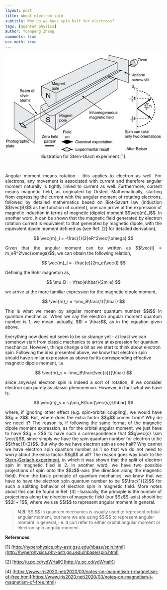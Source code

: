 ```yaml
---
layout: post
title: About electron spin
subtitle: Why do we have spin half for electrons?
tags: [quantum physics]
author: Yuanpeng Zhang
comments: true
use_math: true
---
```


<p align='center'>
<img src="/assets/img/posts/stern_glach.png"
   style="border:none;"
   alt="sg"
   title="sg" />
<br />
Illustration for Stern-Glach experiment [1].
</p>

<br />

<p style='text-align: justify'>
Angular moment means rotation - this applies to electron as well. For electrons, any movement is associated with current and therefore angular moment naturally is tightly linked to current as well. Furthermore, current means magnetic field, as originated by Orsted. Mathematically, starting from expressing the current with the angular moment of rotating electrons, followed by detailed mathematics based on Biot-Savart law (induction $$\vec{B}$$ as the function of current), one can arrive at the expression of magnetic induction in terms of magnetic (dipole) moment $$\vec{m}_l$$. In another word, it can be shown that the magnetic field generated by electron rotation current is equivalent to that generated by magnetic dipole, with the equivalent dipole moment defined as (see Ref. [2] for detailed derivation),
</p>

$$
\vec{m}_l = -\frac{1}{2}eR^2\vec{\omega}
$$

<p style='text-align: justify'>
Given that the angular moment can be written as $$\vec{l} = m_eR^2\vec{\omega}$$, we can obtain the following relation,
</p>

$$
\vec{m}_l = -\frac{e}{2m_e}\vec{l}
$$

<p style='text-align: justify'>
Defining the Bohr magneton as,
</p>

$$
\mu_B := \frac{e\hbar}{2m_e}
$$

<p style='text-align: justify'>
we arrive at the more familiar expression for the magnetic dipole moment,
</p>

$$
\vec{m}_l = -\mu_B\frac{1}{\hbar}
$$

<p style='text-align: justify'>
This is what we mean by angular moment quantum number $$l$$ in quantum mechanics. When we say the electron angular moment quantum number is 1, we mean, actually, $$l = \hbar$$, as in the equation given above.

<br />

Everything now does not seem to be so strange yet - at least we can somehow start from classic mechanics to arrive at expression for quantum mechanics. However, things change a bit as we start to think about electron spin. Following the idea presented above, we know that electron spin should have similar expression as above for its corresponding effective magnetic dipole moment, i.e.
</p>

$$
\vec{m}_s = -\mu_B\frac{\vec{s}}{\hbar}
$$

<p style='text-align: justify'>
since anyways electron spin is indeed a sort of rotation, if we consider electron spin purely as classic phenomenon. However, in fact what we have is,
</p>

$$
\vec{m}_s = -g\mu_B\frac{\vec{s}}{\hbar}
$$

<p style='text-align: justify'>
where, if ignoring other effect (e.g. spin-orbital coupling), we would have $$g = 2$$. But, where does the extra factor $$g$$ comes from? Why do we need it? The reason is, if following the same format of the magnetic dipole moment expression, as for the orbital angular moment, we just have to have $$g = 2$$ to have such a correspondence that $$g\vec{s} \sim \vec{l}$$, since simply we have the spin quantum number for electron to be $$\frac{1}{2}$$. But why do we have electron spin as one half? Why cannot we have electron spin quantum number as 1 so that we do not need to worry about the extra factor $$g$$ at all? The reason goes way back to the <a target="_blank" href="https://draft.blogger.com/blog/post/edit/713170236114697752/7142765322358739954#">Stern-Gerlach experiment</a>, in which it was shown that the split of electron spin in magnetic filed is 2. In another word, we have two possible projections of spin onto the $$z$$-axis (the direction along the magnetic field). From the basic principle of quantum mechanics, we know that we have to have the electron spin quantum number to be $$\frac{1}{2}$$ for such a splitting behavior of electron spin in magnetic field. More notes about this can be found in Ref. [3] - basically, the principle is the number of projections along the direction of magnetic field (our $$z$$-axis) should be $$2l + 1$$, where we use $$l$$ to represent angular moment in general.
</p>

<blockquote cite="">
<b>N.B.</b> $$l$$ in quantum mechanics is usually used to represent orbital angular moment, but here we are using $$l$$ to represent angular moment in general, i.e. it can refer to either orbital angular moment or electron spin angular moment.
</blockquote>

<b>References</b>

[1] [http://hyperphysics.phy-astr.gsu.edu/hbase/spin.html](http://hyperphysics.phy-astr.gsu.edu/hbase/spin.html)

[2] [http://u.pc.cd/ydWrtalK](http://u.pc.cd/ydWrtalK)

[4] [https://www.iris2020.net/2020/03/notes-on-magnetism-i-magnetism-of-free.html](https://www.iris2020.net/2020/03/notes-on-magnetism-i-magnetism-of-free.html)